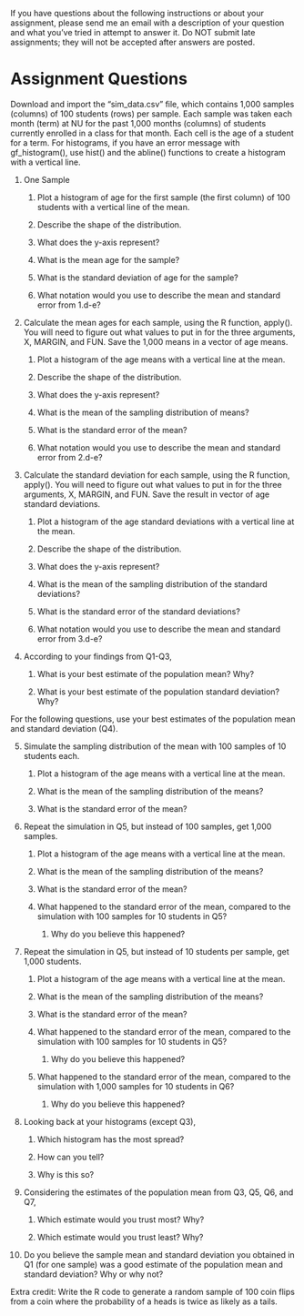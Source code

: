 If you have questions about the following instructions or about your
assignment, please send me an email with a description of your question
and what you’ve tried in attempt to answer it.
<span class="underline">Do NOT submit late assignments; they will not be
accepted after answers are posted.</span>

# Assignment Questions

Download and import the “sim\_data.csv” file, which contains 1,000
samples (columns) of 100 students (rows) per sample. Each sample was
taken each month (term) at NU for the past 1,000 months (columns) of
students currently enrolled in a class for that month. Each cell is the
age of a student for a term. For histograms, if you have an error
message with gf\_histogram(), use hist() and the abline() functions to
create a histogram with a vertical line.

1.  One Sample
    
    1.  Plot a histogram of age for the first sample (the first column)
        of 100 students with a vertical line of the mean.
    
    2.  Describe the shape of the distribution.
    
    3.  What does the y-axis represent?
    
    4.  What is the mean age for the sample?
    
    5.  What is the standard deviation of age for the sample?
    
    6.  What notation would you use to describe the mean and standard
        error from 1.d-e?

2.  Calculate the mean ages for each sample, using the R function,
    apply(). You will need to figure out what values to put in for the
    three arguments, X, MARGIN, and FUN. Save the 1,000 means in a
    vector of age means.
    
    1.  Plot a histogram of the age means with a vertical line at the
        mean.
    
    2.  Describe the shape of the distribution.
    
    3.  What does the y-axis represent?
    
    4.  What is the mean of the sampling distribution of means?
    
    5.  What is the standard error of the mean?
    
    6.  What notation would you use to describe the mean and standard
        error from 2.d-e?

3.  Calculate the standard deviation for each sample, using the R
    function, apply(). You will need to figure out what values to put in
    for the three arguments, X, MARGIN, and FUN. Save the result in
    vector of age standard deviations.
    
    1.  Plot a histogram of the age standard deviations with a vertical
        line at the mean.
    
    2.  Describe the shape of the distribution.
    
    3.  What does the y-axis represent?
    
    4.  What is the mean of the sampling distribution of the standard
        deviations?
    
    5.  What is the standard error of the standard deviations?
    
    6.  What notation would you use to describe the mean and standard
        error from 3.d-e?

4.  According to your findings from Q1-Q3,
    
    1.  What is your best estimate of the population mean? Why?
    
    2.  What is your best estimate of the population standard deviation?
        Why?

For the following questions, use your best estimates of the population
mean and standard deviation (Q4).

5.  Simulate the sampling distribution of the mean with 100 samples of
    10 students each.
    
    1.  Plot a histogram of the age means with a vertical line at the
        mean.
    
    2.  What is the mean of the sampling distribution of the means?
    
    3.  What is the standard error of the mean?

6.  Repeat the simulation in Q5, but instead of 100 samples, get 1,000
    samples.
    
    1.  Plot a histogram of the age means with a vertical line at the
        mean.
    
    2.  What is the mean of the sampling distribution of the means?
    
    3.  What is the standard error of the mean?
    
    4.  What happened to the standard error of the mean, compared to the
        simulation with 100 samples for 10 students in Q5?
        
        1.  Why do you believe this happened?

7.  Repeat the simulation in Q5, but instead of 10 students per sample,
    get 1,000 students.
    
    1.  Plot a histogram of the age means with a vertical line at the
        mean.
    
    2.  What is the mean of the sampling distribution of the means?
    
    3.  What is the standard error of the mean?
    
    4.  What happened to the standard error of the mean, compared to the
        simulation with 100 samples for 10 students in Q5?
        
        1.  Why do you believe this happened?
    
    5.  What happened to the standard error of the mean, compared to the
        simulation with 1,000 samples for 10 students in Q6?
        
        1.  Why do you believe this happened?

8.  Looking back at your histograms (except Q3),
    
    1.  Which histogram has the most spread?
    
    2.  How can you tell?
    
    3.  Why is this so?

9.  Considering the estimates of the population mean from Q3, Q5, Q6,
    and Q7,
    
    1.  Which estimate would you trust most? Why?
    
    2.  Which estimate would you trust least? Why?

10. Do you believe the sample mean and standard deviation you obtained
    in Q1 (for one sample) was a good estimate of the population mean
    and standard deviation? Why or why not?

Extra credit: Write the R code to generate a random sample of 100 coin
flips from a coin where the probability of a heads is twice as likely as
a tails.
